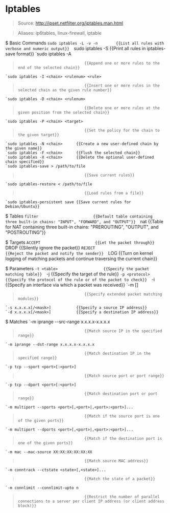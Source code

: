 # Iptables

> Source: http://ipset.netfilter.org/iptables.man.html

> Aliases: ip6tables, linux-firewall, iptable

$ Basic Commands
    `sudo iptables -L -v -n        {{List all rules with verbose and numeric output}} 
    `sudo iptables -S              {{Print all rules in iptables-save format}} 
    `sudo iptables -A <chain> <rule>
>                                  {{Append one or more rules to the end of the selected chain}} 
    `sudo iptables -I <chain> <rulenum> <rule>
>                                  {{Insert one or more rules in the selected chain as the given rule number}} 
    `sudo iptables -D <chain> <rulenum>
>                                  {{Delete one or more rules at the given position from the selected chain}} 
    `sudo iptables -P <chain> <target>
>                                  {{Set the policy for the chain to the given target}} 
    `sudo iptables -N <chain>      {{Create a new user-defined chain by the given name}} 
    `sudo iptables -F <chain>      {{Flush the selected chain}} 
    `sudo iptables -X <chain>      {{Delete the optional user-defined chain specified}} 
    `sudo iptables-save > /path/to/file
>                                  {{Save current rules}} 
    `sudo iptables-restore < /path/to/file
>                                  {{Load rules from a file}} 
    `sudo iptables-persistent save {{Save current rules for Debian/Ubuntu}} 

$ Tables
    `filter                        {{Default table containing three built-in chains: "INPUT", "FORWARD", and "OUTPUT"}} 
    `nat                           {{Table for NAT containing three built-in chains: "PREROUTING", "OUTPUT", and "POSTROUTING"}} 

$ Targets
    `ACCEPT                        {{Let the packet through}} 
    `DROP                          {{Silently ignore the packet}} 
    `REJECT                        {{Reject the packet and notify the sender}} 
    `LOG                           {{Turn on kernel logging of matching packets and continue traversing the current chain}} 

$ Parameters
    `-t <table>                    {{Specify the packet matching table}} 
    `-j <target>                   {{Specify the target of the rule}} 
    `-p <protocol>                 {{Specify the protocol of the rule or of the packet to check}} 
    `-i <interface>                {{Specify an interface via which a packet was received}} 
    `-m <matchname> [<per-match-options>]
>                                  {{Specify extended packet matching modules}} 
    `-s x.x.x.x[/<mask>]           {{Specify a source IP address}} 
    `-d x.x.x.x[/<mask>]           {{Specify a destination IP address}} 

$ Matches
    `-m iprange --src-range x.x.x.x-x.x.x.x
>                                  {{Match source IP in the specified range}} 
    `-m iprange --dst-range x.x.x.x-x.x.x.x
>                                  {{Match destination IP in the specified range}} 
    `-p tcp --sport <port>[:<port>]
>                                  {{Match source port or port range}} 
    `-p tcp --dport <port>[:<port>]
>                                  {{Match destination port or port range}} 
    `-m multiport --sports <port>[,<port>|,<port>:<port>]...
>                                  {{Match if the source port is one of the given ports}} 
    `-m multiport --dports <port>[,<port>|,<port>:<port>]...
>                                  {{Match if the destination port is one of the given ports}} 
    `-m mac --mac-source XX:XX:XX:XX:XX:XX
>                                  {{Match source MAC address}} 
    `-m conntrack --ctstate <state>[,<state>]...
>                                  {{Match the state of a packet}} 
    `-m connlimit --connlimit-upto n
>                                  {{Restrict the number of parallel connections to a server per client IP address (or client address block)}} 

